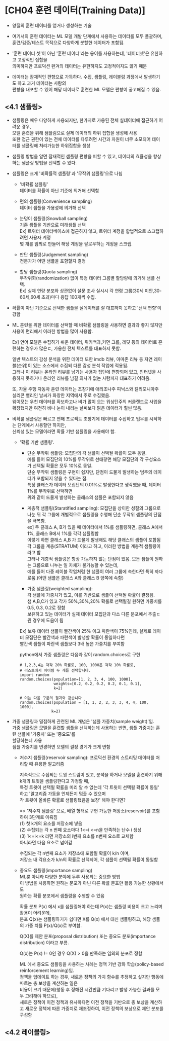 # [CH04 훈련 데이터(Training Data)]

- 양질의 훈련 데이터를 얻거나 생성하는 기술    
- 여기서의 훈련 데이터는 ML 모델 개발 단계에서 사용하는 데이터를 모두 폴괄하며, 훈련/검증/테스트 목적으로 다양하게 분할한 데이터가 포함됨.   


- '훈련 데이터 셋'이 아닌 '훈련 데이터'라는 용어를 사용하는데, '데이터셋'은 유한하고 고정적인 집합을    
  의미하지만 프로덕션 환겨의 데이터는 유한하지도 고정적이지도 않기 때문

- 데이터는 잠재적인 편향으로 가득하다. 수집, 샘플링, 레이블링 과정에서 발생하기도 하고 과거 데이터는 사람의   
  편향을 내포할 수 있어 해당 데이터로 훈련한 ML 모델은 편향이 공고해질 수 있음.    



## <4.1 샘플링>  

- 샘플링은 매우 다양하게 사용되지만, 한가지로 가용된 전체 실데이터에 접근하기 어려운 경우,    
  모델 훈련을 위해 샘플림으로 실제 데이터의 하위 집합을 생성해 사용   
  또한 접근 권한이 있는 전체 데이터를 다루려면 시간과 자원이 너무 소모되어 데이터를 샘플링해 처리가능한 하위집합을 생성   

- 샘플링 방법을 알면 잠재적인 샘플링 편향을 피할 수 있고, 데이터의 효율성을 향상하는 샘플링 방법을 선택할 수 있다.    

- 샘플링은 크게 '비확률적 샘플링'과 '무작위 샘플링'으로 나뉨     

  - '비확률 샘플링'  
    데이터를 확률이 아닌 기준에 의거해 선택함  
  - 편의 샘플링(Convenience sampling)    
    데이터 샘플을 가용성에 의거해 선택  
  - 눈덩이 샘플링(Snowball sampling)   
    기존 샘플을 기반으로 미래샘플 선택  
    Ex] 트위터 데이터베이스에 접근하지 않고, 트위터 계정을 합법적으로 스크랩하려면 사용자 계정    
    몇 개를  임믜로 만들어 해당 계정을 팔로우하는 계정을 스크랩.  

  - 판단 샘플링(Judgement sampling)  
    전문가가 어떤 샘플을 포함할지 결정   
  - 할당 샘플링(Quota sampling)  
    무작위화(randomization) 없이 특정 데이터 그룹별 할당량에 의거해 샘플 선택.   
    Ex] 실제 연량 분포와 상관없이 설문 조사 실시시 각 연령 그룹(30세 미안,30-60세,60세 초과)마다 응답 100개씩 수집.   


- 확률이 아닌 기준으로 선택한 샘플을 실데이터를 잘 대표하지 못하고 '선택 편향'이 강함   


- ML 훈련을 위한 데이터를 선택할 때 비확률 샘플링을 사용하면 결과과 좋지 않지만 사용이 편리해서 이러한 방법을 많이 사용함.   

  Ex] 언어 모델은 수집하기 쉬운 데이터, 위키백과,커먼 크롤, 레딧 등의 데이터로 훈련하는 경우가 많은ㄷ, 가용한 전체 텍스트를 대표하지 못함.   


  일반 텍스트의 감성 분석을 위한 데이터 또한 imdb 리뷰, 아마존 리뷰 등 자연 레이블(순위)이 있는 소스에서 수집되 다른 감성 분석 작업에 적용됨.   
  그러나 이 리뷰는 온라인 리뷰를 남기는 사용자 집단에 편향되어 있고, 인터넷을 사용하지 못하거나 온라인 리뷰를 남길 의사가 없는 사람까지 대표하기 어려움.  


  또, 자율 주행 자동차 훈련 데이터는 초창기에 애리조나주 피닉스와 캘리포니아주 실리콘 밸리인 날씨가 화창한 지역에서 주로 수집했음.    
  웨이모는 우천 데이터를 확보하고나 비가 많이 오는 워싱턴주의 커클랜드로 사업을 확장했지만 여전히 비나 눈이 내리는 날씨보다 맑은 데이터가 훨씬 많음.   


- 비확룰 샘플링은 빠르고 편해 프로젝트 초창기에 데이터를 수집하고 업무를 시작하는 단계에서 사용할만 하지만,    
  신뢰성 있는 모델이라면 확률 기반 샘플링을 사용해야 함.  

  - '확률 기반 샘플링'.  
    - 단순 무작위 샘플링:
      모집단의 각 샘플이 선택될 확률이 모두 동일.  
      예를 들어 모집단의 10%를 무작위로 선태갛면 해당 모집단의 각 구성요소가 선택될 확률은 모두 10%로 동일.  
      단순 무작위 샘플링은 구현이 쉽지만, 단점이 드물게 발생하는 범주의 데이터가 포함되지 않을 수 있다는 점.   
      특정 클래스가 데이터 모집단의 0.01%로 발생한다고 생각했을 때, 데이터 1%를 무작위로 선택하면    
      위와 같이 드물게 발생하는 클래스의 샘플은 포함되지 않음    

    - 계층적 샘플링(Staratified sampling):
    모집단을 상이한 성질의 그룹으로 나눈 뒤 각 그룹에 개별적으로 샘플링을 수행해 단순 무작위 샘플링의 단점을 극복함.  
    ex] 두 클래스 A, B가 있을 때 데이터에서 1%를 샘플링하면, 클래스 A에서 1%, 클래스 B에서 1%를 각각 샘플링함  
    이렇게 하면 클래스 A,B 가 드물게 발생해도 해당 클래스의 샘플이 포함됨  
    각 그룹을 계층(STRATUM) 이라고 하고, 이러한 방법을 계층적 샘플링이라고 함  
    그러나 계층적 샘플링은 항상 가능하지 않는 단점이 있음. 모든 샘플이 원하는 그룹으로 나누는 일 자체가 불가능할 수 있는데,    
    예를 들어 다중 레이블 작업처럼 한 샘플이 여러 그룹에 속한다면 특히 까다로움.(어떤 샘플은 클래스 A와 클래스 B 양쪽에 속함)   

    - 가중 샘플링(weighted sampling):   
    각 샘플에 가중치가 있고, 이를 기반으로 샘플이 선택될 확률이 결정됨.   
    샘 A,B,C가 있고 각가 50%,30%,20% 확룰로 선택될길 원하면 가중치를 0.5, 0.3, 0.2로 정함   
    보유하고 있는 데이터가 실제 데이터 모집단과 다소 다른 분포에서 추출ㄷ괸 경우에 도움이 됨  


    Ex] 보유 데이터 샘플이 빨간색이 25% 이고 파란색이 75%인데, 실제로 데이터 모집단은 빨간색과 파란색이 발생할 확률이 동일하다면   
    빨간색 샘플이 파란색 샘플보다 3배 높은 가중치를 부여함   

    python에서 가중 샘플링은 다음과 같이 random.choices로 구현  

    ```
    # 1,2,3,4는 각각 20% 확룰로, 100, 1000은 각각 10% 확룰로,
    # 리스트에서 아이템 두 개를 선택합니다.
    import random
    random.choices(population=[1, 2, 3, 4, 100, 1000],
                   weights=[0.2, 0.2, 0.2, 0.2, 0.1, 0.1],
                   k=2)

    # 이는 다음 구문의 결과와 같습니다
    random.choices(population = [1, 1, 2, 2, 3, 3, 4, 4, 100, 1000],
                  k=2)
    ```


- 가중 샘플링과 밀접하게 관련된 ML 개념은 '샘플 가중치(sample weight)'임.    
  가중 샘플링은 모델을 훈련할 샘플을 선택하는데 사용하는 반면, 샘플 가중치는 훈련 샘플에 '가중치' 또는 '중요도'를   
  할당하는데 사용   
  샘플 가중치를 변경하면 모델의 결정 경게가 크게 변함  

  - 저수지 샘플링(reservoir sampling):
    프로덕션 환경의 스트리밍 데이터를 처리할 때 유용한 알고리즘   

    지속적으로 수집되는 트윗 스트림이 있고, 분석을 하거나 모델을 훈련하기 위해 k개의 트윗을 샘플링한다고 가정할 때,    
    특정 트윗이 선택될 확률을 미리 알 수 없는데 '각 트윗이 선택될 확률이 동일' 하고 '알고리즘 가동을 언제든지 멈출 수 있으며    
    각 트윗이 올바른 확률로 샘플링됐음을 보장' 해야 한다면?    

    => '저수지 샘플링' 으로, 배열 형태로 구현 가능한 저장소(reservoir)를 포함하여 3단계로 이뤄짐   
    (1) 첫 k개의 요소를 저장소에 넣음    
    (2) 수집되는 각 n 번째 요소마다 1<=i <=n을 만족하는 난수 i 생성   
    (3) 1<=i<=k 라면 저장소의 i번째 요소를 n번째 요소로 교체함   
    아니라면 다음 요소로 넘어감   

    수집되는 각 n번째 요소가 저장소에 포함될 확률이 k/n 이며,    
    저장소 내 각요소가 k/n의 확률로 선택되어, 각 샘플이 선택될 확률이 동일함    



  - 중요도 샘플링(importance sampling)   
    ML뿐 아니라 다양한 분야에 두루 사용되는 중요한 방법   
    이 방법을 사용하면 원하는 분포가 아닌 다른 확률 분포만 활용 가능한 상황에서도    
    원하는 확률 분포에서 샘플링을 수행할 수 있음   


    확률 분포 P(x) 에서 x를 샘플링해야 하는데 P(x)는 샘플링 비용이 크고 느리며 활용이 어려운데,     
    분포 Q(x)는 샘플링하기가 쉽다면 X를 Q(x) 에서 대신 샘플링하고, 해당 샘플의 가중 치를 P(x)/Q(x)로 부여함.    

    Q(X)를 제안 분포(proposal distribution) 또는 중요도 분포(importance distribution) 이라고 부름.     

    Q(x)는 P(x) != 0인 경우 Q(X) > 0을 만족하는 임의의 분포로 정함    



    ML 에서 중요도 샘플링을 사용하는 사례는 정책 기반 강화 학습(policy-based reinforcement learning)임.    
    정책을 업데이트 하는 경우, 새로운 정책의 가치 함수를 추정하고 싶지만 행동에 따르는 총 보상을 계산하는 일은     
    비용이 크기 때문에(행동 후 정해진 시간만큼 기다리고 발생 가능한 결과를 모두 고려해야 하므로),     
    새로운 정책이 이전 정책과 유사하다면 이전 정책을 기반으로 총 보상을 계산하고 새로운 정책에 따른 가중치로 재조정하여, 이전 정책의 보상으로 제안 분포를 구성함




## <4.2 레이블링>   


